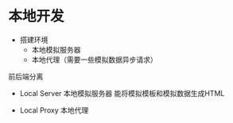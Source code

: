 # 本地开发

- 搭建环境
  - 本地模拟服务器
  - 本地代理（需要一些模拟数据异步请求）
 
前后端分离

- Local Server 本地模拟服务器
能将模拟模板和模拟数据生成HTML

- Local Proxy 本地代理
